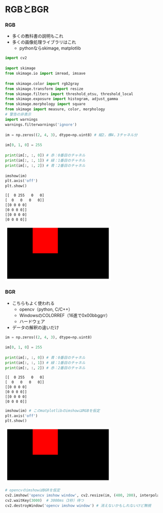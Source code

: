 # RGBとBGR

### RGB
- 多くの教科書の説明もこれ
- 多くの画像処理ライブラリはこれ
    - pythonならskimage, matplotlib

```python
import cv2

import skimage
from skimage.io import imread, imsave

from skimage.color import rgb2gray
from skimage.transform import resize
from skimage.filters import threshold_otsu, threshold_local
from skimage.exposure import histogram, adjust_gamma
from skimage.morphology import square
from skimage import measure, color, morphology
# 警告の非表示
import warnings
warnings.filterwarnings('ignore')

im = np.zeros((2, 4, 3), dtype=np.uint8) # 縦2，横4，3チャネル分

im[0, 1, 0] = 255

print(im[:, :, 0]) # 赤：0番目のチャネル
print(im[:, :, 1]) # 緑：1番目のチャネル
print(im[:, :, 2]) # 青：2番目のチャネル

imshow(im)
plt.axis('off')
plt.show()
```
    [[  0 255   0   0]
    [  0   0   0   0]]
    [[0 0 0 0]
    [0 0 0 0]]
    [[0 0 0 0]
    [0 0 0 0]]

![png](./image/planar.png)

### BGR
- こちらもよく使われる
    - opencv（python, C/C++）
    - WindowsのCOLORREF（16進で0x00bbggrr）
    - ハードウェア
- データの解釈の違いだけ

```python
im = np.zeros((2, 4, 3), dtype=np.uint8)

im[0, 1, 0] = 255

print(im[:, :, 0]) # 青：0番目のチャネル
print(im[:, :, 1]) # 緑：1番目のチャネル
print(im[:, :, 2]) # 赤：2番目のチャネル
```
    [[  0 255   0   0]
    [  0   0   0   0]]
    [[0 0 0 0]
    [0 0 0 0]]
    [[0 0 0 0]
    [0 0 0 0]]

```python
imshow(im) # このmatplotlibのimshowはRGBを仮定
plt.axis('off')
plt.show()
```
![png](./image/planar.png)

```python
# opencvのimshowはBGRを仮定
cv2.imshow('opencv imshow window', cv2.resize(im, (400, 200), interpolation=cv2.INTER_NEAREST))
cv2.waitKey(3000)  # 3000ms（3秒）待つ
cv2.destroyWindow('opencv imshow window') # 消えないかもしれないけど無視
```
